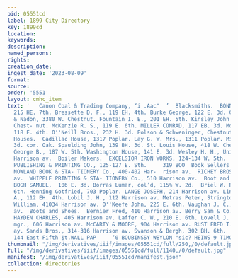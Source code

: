 ```yaml
---
pid: 05551cd
label: 1899 City Directory
key: 1899cd
location: 
keywords: 
description: 
named_persons: 
rights: 
creation_date: 
ingest_date: '2023-08-09'
format: 
source: 
order: '5551'
layout: cmhc_item
text: '   Canon Coal & Trading Company, ‘i .Aac"  ’  Blacksmiths.  BONNER DANIEL P.,
  215 HE. 7th. Bressette D. F., 119 EH. 4th. Burke George, 122 E. 3d. Chamberlain
  & Nadon, 3380 W. Chestnut. Fountain I. E., 201 EH. 5th. Kinsley John H., 141 W.
  Chest- nut. McKenzie R. S., 119 E. 6th. MILLER CONRAD, 117 EB. 3d. Moore David E.,
  118 E. 4th. O''Neill Bros., 232 H. 3d. Polson & Schweninger, Chestnut.  111 W.  Boarding
  Houses.  Cadillac House, 1317 Poplar. Lay G. W. Mrs., 1311 Poplar. Milwaukee House,
  3d. cor. Oak. Spaulding John, 139 BH. 3d. St. Louis House, 418 W. Chest- nut. Thomson
  George B., 187 W. 5th. Washington House, 141 E. 3d. Wesley H. H., Union Blk. 425
  Harrison av.  Boiler Makers.  EXCELSIOR IRON WORKS, 124-134 W. 5th.  Book Binders.  LEADVILLE
  PUBLISHING & PRINTING CO., 125-127 E. Sth.     319 BOO  Book Sellers and Sta- tioners.
  NOWLAND BOOK & STA- TIONERY Co., 400-402 Har-  rison av.  RICHEY BROS., 309 Harrison
  av.  WHIPPLE PRINTING & STA- TIONERY Co., 510 Harrison av.  Boot and Shoemakers.
  BOGH SAMUEL,  106 E. 3d. Borras Lumar, col’d, 115% W. 2d.  Briel W. P., 520% E.
  6th. Henning Gotfried, 703 Poplar. LANGE JOSEPH, 214 Harrison av. Lingscheid M.
  A., 112 EH. 4th. Lobil J. H., 112 Harrison av. Metras Peter, Stringtown. Monson
  William, 41034 Harrison av. O''Keefe John, 225 E. 6th. Vaughan J. C., 718% Harrison
  av.  Boots and Shoes.  Bernier Fred, 410 Harrison av. Berry Sam & Co., 508 Harrison  av.
  HAYDEN CHARLES, 405 Harrison av. Laffer C. W., 210 E. 6th. Lovell J. B., M. L. Heaton
  mgr., 606 Harrison av. McCARTY & MOORE, 904 Harrison av. RUST FRED T., 313 Harrison
  ay. Sands Bros., 314-316 Harrison av. Svanson & Bergh, 302 BH. 6th.     J.J, QUINN,
  144 East Fifth $t.WALL PAP     ‘0 BOUBINSSY WBYLON "sic? HEIWS 9 T1MOd  rm '
thumbnail: "/img/derivatives/iiif/images/05551cd/full/250,/0/default.jpg"
full: "/img/derivatives/iiif/images/05551cd/full/1140,/0/default.jpg"
manifest: "/img/derivatives/iiif/05551cd/manifest.json"
collection: directories
---
```

